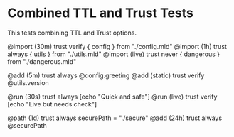 # Combined TTL and Trust Tests

This tests combining TTL and Trust options.

@import (30m) trust verify { config } from "./config.mld"
@import (1h) trust always { utils } from "./utils.mld"
@import (live) trust never { dangerous } from "./dangerous.mld"

@add (5m) trust always @config.greeting
@add (static) trust verify @utils.version

@run (30s) trust always [echo "Quick and safe"]
@run (live) trust verify [echo "Live but needs check"]

@path (1d) trust always securePath = "./secure"
@add (24h) trust always @securePath